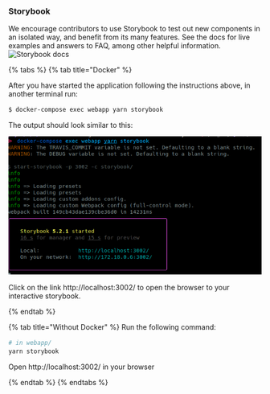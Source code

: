 ### Storybook

We encourage contributors to use Storybook to test out new components in an isolated way, and benefit from its many features.
See the docs for live examples and answers to FAQ, among other helpful information. ![Storybook docs](https://storybook.js.org/docs/basics/introduction/)

{% tabs %}
{% tab title="Docker" %}

After you have started the application following the instructions above, in another terminal run:

```bash
$ docker-compose exec webapp yarn storybook
```
The output should look similar to this:

![Storybook output](../.gitbook/assets/storybook-output.png)

Click on the link http://localhost:3002/ to open the browser to your interactive storybook.

{% endtab %}

{% tab title="Without Docker" %}
Run the following command:

```bash
# in webapp/
yarn storybook
```

Open http://localhost:3002/ in your browser

{% endtab %}
{% endtabs %}
